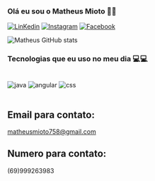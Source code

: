 ### Olá eu sou o Matheus Mioto 👋🏼

[![LinKedin](https://img.shields.io/badge/LinkedIn-0077B5?style=for-the-badge&logo=linkedin&logoColor=white)](https://www.linkedin.com/in/matheus-mioto-5112b416a/)
[![Instagram](https://img.shields.io/badge/Instagram-E4405F?style=for-the-badge&logo=instagram&logoColor=white)](https://www.instagram.com/matheusmiotoo/)
[![Facebook](https://img.shields.io/badge/Facebook-1877F2?style=for-the-badge&logo=facebook&logoColor=white)](https://www.facebook.com/matheus.miotto.73)

![Matheus GitHub stats](https://github-readme-stats.vercel.app/api?username=MatheusMioto&show_icons=true&theme=dracula)


### Tecnologias que eu uso no meu dia 💻💻

<div style="display: inline_block"><br/>
<img align="center" alt="java" src="https://img.shields.io/badge/Java-ED8B00?style=for-the-badge&logo=openjdk&logoColor=white">
<img align="center" alt="angular" src="https://img.shields.io/badge/Angular-DD0031?style=for-the-badge&logo=angular&logoColor=white">
<img align="center" alt="css" src="https://img.shields.io/badge/CSS-239120?&style=for-the-badge&logo=css3&logoColor=white">
</div><br/>

## Email para contato:
matheusmioto758@gmail.com

## Numero para contato:
(69)999263983
